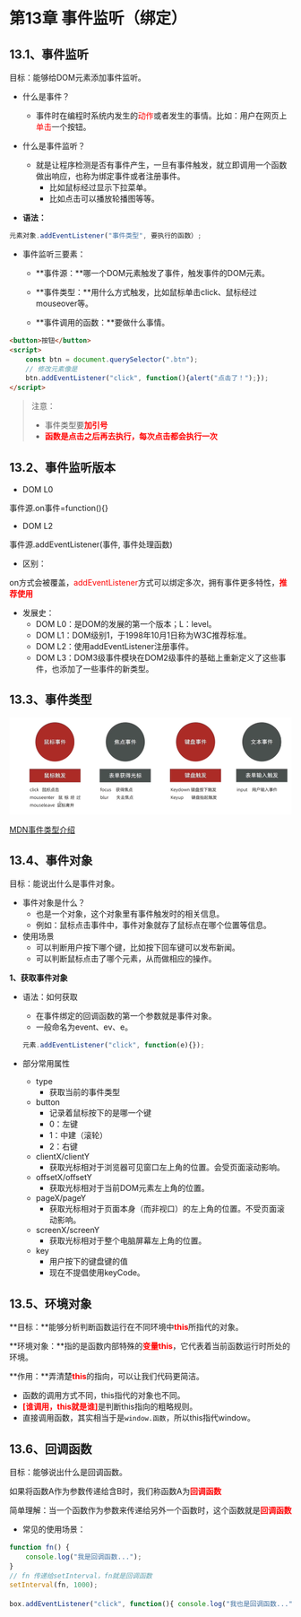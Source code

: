 # 第13章 事件监听（绑定）

## 13.1、事件监听

目标：能够给DOM元素添加事件监听。

- 什么是事件？
    - 事件时在编程时系统内发生的<span style="color:red;">动作</span>或者发生的事情。比如：用户在网页上<span style="color:red;">单击</span>一个按钮。

- 什么是事件监听？
    - 就是让程序检测是否有事件产生，一旦有事件触发，就立即调用一个函数做出响应，也称为绑定事件或者注册事件。
        - 比如鼠标经过显示下拉菜单。
        - 比如点击可以播放轮播图等等。
- **语法：**

```js
元素对象.addEventListener("事件类型", 要执行的函数）;
```

- 事件监听三要素：

    - **事件源：**哪一个DOM元素触发了事件，触发事件的DOM元素。

    - **事件类型：**用什么方式触发，比如鼠标单击click、鼠标经过mouseover等。
    - **事件调用的函数：**要做什么事情。

```html
<button>按钮</button>
<script>
	const btn = document.querySelector(".btn");
    // 修改元素像是
    btn.addEventListener("click", function(){alert("点击了！");});
</script>
```

> 注意：
>
> - 事件类型要<span style="color:red;font-weight:bold;">加引号</span>
> - <span style="color:red;font-weight:bold;">函数是点击之后再去执行，每次点击都会执行一次</span>

## 13.2、事件监听版本

- DOM L0

事件源.on事件=function(){}

- DOM L2

事件源.addEventListener(事件, 事件处理函数)

- 区别：

on方式会被覆盖，<span style="color:red;">addEventListener</span>方式可以绑定多次，拥有事件更多特性，<span style="color:red;font-weight:bold;">推荐使用</span>

- 发展史：
    - DOM L0：是DOM的发展的第一个版本；L：level。
    - DOM L1：DOM级别1，于1998年10月1日称为W3C推荐标准。
    - DOM L2：使用addEventListener注册事件。
    - DOM L3：DOM3级事件模块在DOM2级事件的基础上重新定义了这些事件，也添加了一些事件的新类型。

## 13.3、事件类型

![image-20230703130733738](images/image-20230703130733738.png)

[MDN事件类型介绍](https://developer.mozilla.org/zh-CN/docs/Web/API/Element/mousemove_event)

## 13.4、事件对象

目标：能说出什么是事件对象。

- 事件对象是什么？
    - 也是一个对象，这个对象里有事件触发时的相关信息。
    - 例如：鼠标点击事件中，事件对象就存了鼠标点在哪个位置等信息。
- 使用场景
    - 可以判断用户按下哪个键，比如按下回车键可以发布新闻。
    - 可以判断鼠标点击了哪个元素，从而做相应的操作。

**1、获取事件对象**

- 语法：如何获取

    - 在事件绑定的回调函数的第一个参数就是事件对象。
    - 一般命名为event、ev、e。

  ```js
  元素.addEventListener("click", function(e){});
  ```

- 部分常用属性
    - type
        - 获取当前的事件类型
    - button
        - 记录着鼠标按下的是哪一个键
        - 0：左键
        - 1：中建（滚轮）
        - 2：右键
    - clientX/clientY
        - 获取光标相对于浏览器可见窗口左上角的位置。会受页面滚动影响。
    - offsetX/offsetY
        - 获取光标相对于当前DOM元素左上角的位置。
    - pageX/pageY
        - 获取光标相对于页面本身（而非视口）的左上角的位置。不受页面滚动影响。
    - screenX/screenY
        - 获取光标相对于整个电脑屏幕左上角的位置。
    - key
        - 用户按下的键盘键的值
        - 现在不提倡使用keyCode。

## 13.5、环境对象

**目标：**能够分析判断函数运行在不同环境中<span style="color:red;font-weight:bold;">this</span>所指代的对象。

**环境对象：**指的是函数内部特殊的<span style="color:red;font-weight:bold;">变量this</span>，它代表着当前函数运行时所处的环境。

**作用：**弄清楚<span style="color:red;font-weight:bold;">this</span>的指向，可以让我们代码更简洁。

- 函数的调用方式不同，this指代的对象也不同。
- <span style="color:red;font-weight:bold;">[谁调用，this就是谁]</span>是判断this指向的粗略规则。
- 直接调用函数，其实相当于是`window.函数`，所以this指代window。

## 13.6、回调函数

目标：能够说出什么是回调函数。

如果将函数A作为参数传递给含B时，我们称函数A为<span style="color:red;font-weight:bold;">回调函数</span>

简单理解：当一个函数作为参数来传递给另外一个函数时，这个函数就是<span style="color:red;font-weight:bold;">回调函数</span>

- 常见的使用场景：

```js
function fn() {
    console.log("我是回调函数...");
}
// fn 传递给setInterval，fn就是回调函数
setInterval(fn, 1000);

box.addEventListener("click", function(){ console.log("我也是回调函数..."); });
```
